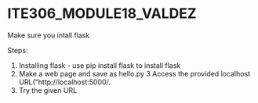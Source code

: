 # ITE306_MODULE18_VALDEZ
Make sure you intall flask

Steps:

1. Installing flask - use pip install flask to install flask
2. Make a web page and save as hello.py 3 Access the provided localhost URL("http://localhost:5000/.
3. Try the given URL
